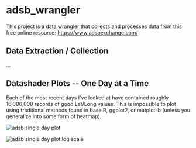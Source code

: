 # adsb_wrangler
This project is a data wrangler that collects and processes data from this free online resource: https://www.adsbexchange.com/

## Data Extraction / Collection


...


## Datashader Plots -- One Day at a Time

Each of the most recent days I've looked at have contained roughly 16,000,000 records of good Lat/Long values. This is impossible to plot using traditional methods found in base R, ggplot2, or matplotlib (unless you generalize into some form of heatmap).

![adsb single day plot](https://github.com/tjvananne/adsb_wrangler/tree/master/docs/images/ds_adsb_001.png "Plotted with travel lines")


![adsb single day plot log scale](https://github.com/tjvananne/adsb_wrangler/tree/master/docs/images/ds_adsb_002.png "Plotted with travel lines log")